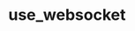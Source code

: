 # use_websocket

<!-- cmdrun python3 ../extract_doc_comment.py websocket/use_websocket websocket -->
